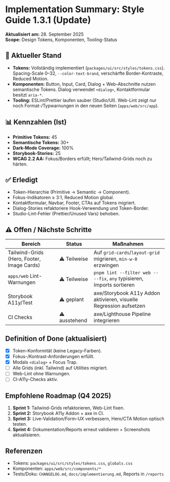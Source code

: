 # Implementation Summary: Style Guide 1.3.1 (Update)

**Aktualisiert am:** 28. September 2025  
**Scope:** Design Tokens, Komponenten, Tooling-Status

## 📌 Aktueller Stand
- **Tokens:** Vollständig implementiert (`packages/ui/src/styles/tokens.css`). Spacing-Scale 0–32, `--color-text-brand`, verschärfte Border-Kontraste, Reduced Motion.  
- **Komponenten:** Button, Input, Card, Dialog + Web-Abschnitte nutzen semantische Tokens. Dialog verwendet `<dialog>`, Kontaktformular besitzt `aria-*`.  
- **Tooling:** ESLint/Prettier laufen sauber (Studio/UI). Web-Lint zeigt nur noch Format-/Typwarnungen in den neuen Seiten (`apps/web/src/app`).

## 📊 Kennzahlen (Ist)
- **Primitive Tokens:** 45  
- **Semantische Tokens:** 30+  
- **Dark-Mode Coverage:** 100%  
- **Storybook-Stories:** 25  
- **WCAG 2.2 AA:** Fokus/Borders erfüllt; Hero/Tailwind-Grids noch zu härten.

## ✅ Erledigt
- Token-Hierarchie (Primitive → Semantic → Component).  
- Fokus-Indikatoren ≥ 3:1, Reduced Motion global.  
- Kontaktformular, Navbar, Footer, CTAs auf Tokens migriert.  
- Dialog-Stories refaktoriere Hook-Verwendung und Token-Border.  
- Studio-Lint-Fehler (Prettier/Unused Vars) behoben.

## ⚠️ Offen / Nächste Schritte
| Bereich | Status | Maßnahmen |
|---------|--------|-----------|
| Tailwind-Grids (Hero, Footer, Image Cards) | ⚠️ Teilweise | Auf `grid-cards`/`layout-grid` migrieren, `min-w-0` erzwingen |
| `apps/web` Lint-Warnungen | ⚠️ Teilweise | `pnpm lint --filter web -- --fix`, `any` typisieren, Imports sortieren |
| Storybook A11y/Test | ⚠️ geplant | axe/Storybook A11y Addon aktivieren, visuelle Regression aufsetzen |
| CI Checks | ⚠️ ausstehend | axe/Lighthouse Pipeline integrieren |

## Definition of Done (aktualisiert)
- [x] Token-Konformität (keine Legacy-Farben).  
- [x] Fokus-/Kontrast-Anforderungen erfüllt.  
- [x] Modals `<dialog>` + Focus Trap.  
- [ ] Alle Grids (inkl. Tailwind) auf Utilities migriert.  
- [ ] Web-Lint ohne Warnungen.  
- [ ] CI-A11y-Checks aktiv.

## Empfohlene Roadmap (Q4 2025)
1. **Sprint 1:** Tailwind-Grids refaktorieren, Web-Lint fixen.  
2. **Sprint 2:** Storybook A11y Addon + axe in CI.  
3. **Sprint 3:** Live-Validation/Form-UX verbessern, Hero/CTA Motion optisch testen.  
4. **Sprint 4:** Dokumentation/Reports erneut validieren + Screenshots aktualisieren.

## Referenzen
- Tokens: `packages/ui/src/styles/tokens.css`, `globals.css`
- Komponenten: `apps/web/src/components/*`
- Tests/Doku: `CHANGELOG.md`, `docs/implementierung.md`, Reports in `/reports`
